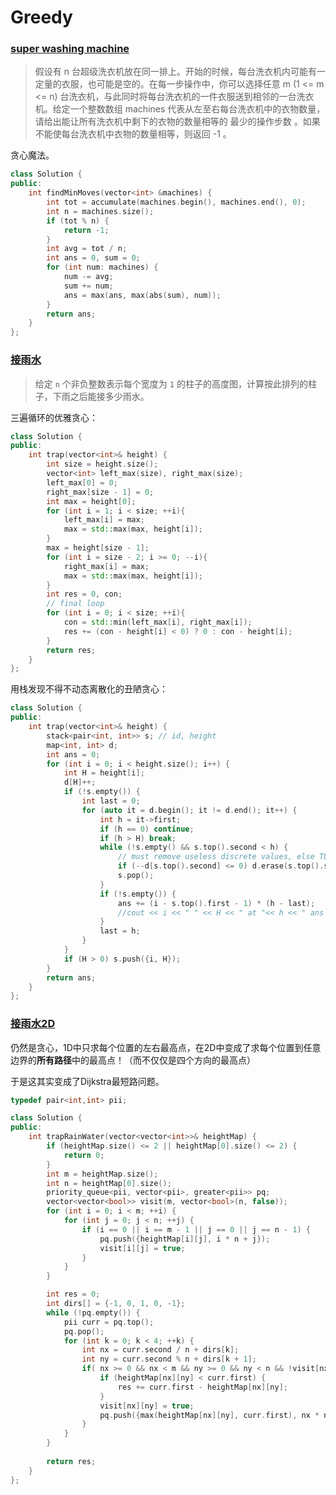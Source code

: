 # Greedy

### [super washing machine](https://leetcode-cn.com/problems/super-washing-machines/)

> 假设有 n 台超级洗衣机放在同一排上。开始的时候，每台洗衣机内可能有一定量的衣服，也可能是空的。在每一步操作中，你可以选择任意 m (1 <= m <= n) 台洗衣机，与此同时将每台洗衣机的一件衣服送到相邻的一台洗衣机。给定一个整数数组 machines 代表从左至右每台洗衣机中的衣物数量，请给出能让所有洗衣机中剩下的衣物的数量相等的 最少的操作步数 。如果不能使每台洗衣机中衣物的数量相等，则返回 -1 。

贪心魔法。

```cpp
class Solution {
public:
    int findMinMoves(vector<int> &machines) {
        int tot = accumulate(machines.begin(), machines.end(), 0);
        int n = machines.size();
        if (tot % n) {
            return -1;
        }
        int avg = tot / n;
        int ans = 0, sum = 0;
        for (int num: machines) {
            num -= avg;
            sum += num;
            ans = max(ans, max(abs(sum), num));
        }
        return ans;
    }
};
```



### [接雨水](https://leetcode-cn.com/problems/trapping-rain-water/)

> 给定 `n` 个非负整数表示每个宽度为 `1` 的柱子的高度图，计算按此排列的柱子，下雨之后能接多少雨水。

三遍循环的优雅贪心：

```cpp
class Solution {
public:
    int trap(vector<int>& height) {
        int size = height.size();
        vector<int> left_max(size), right_max(size);
        left_max[0] = 0;
        right_max[size - 1] = 0;
        int max = height[0];
        for (int i = 1; i < size; ++i){
            left_max[i] = max;
            max = std::max(max, height[i]);
        }
        max = height[size - 1];
        for (int i = size - 2; i >= 0; --i){
            right_max[i] = max;
            max = std::max(max, height[i]);
        }
        int res = 0, con;
        // final loop
        for (int i = 0; i < size; ++i){
            con = std::min(left_max[i], right_max[i]);
            res += (con - height[i] < 0) ? 0 : con - height[i];
        }
        return res;
    }
};
```

用栈发现不得不动态离散化的丑陋贪心：

```cpp
class Solution {
public:
    int trap(vector<int>& height) {
        stack<pair<int, int>> s; // id, height
        map<int, int> d;
        int ans = 0;
        for (int i = 0; i < height.size(); i++) {
            int H = height[i];
            d[H]++;
            if (!s.empty()) {
                int last = 0;
                for (auto it = d.begin(); it != d.end(); it++) {
                    int h = it->first;
                    if (h == 0) continue;
                    if (h > H) break;
                    while (!s.empty() && s.top().second < h) {
                        // must remove useless discrete values, else TLE
                        if (--d[s.top().second] <= 0) d.erase(s.top().second);
                        s.pop();
                    }
                    if (!s.empty()) {
                        ans += (i - s.top().first - 1) * (h - last);
                        //cout << i << " " << H << " at "<< h << " ans = " << ans << endl;
                    }
                    last = h;
                }
            }
            if (H > 0) s.push({i, H});
        }
        return ans;
    }
};
```



### [接雨水2D](https://leetcode-cn.com/problems/trapping-rain-water-ii/)

仍然是贪心，1D中只求每个位置的左右最高点，在2D中变成了求每个位置到任意边界的**所有路径**中的最高点！（而不仅仅是四个方向的最高点）

于是这其实变成了Dijkstra最短路问题。

```cpp
typedef pair<int,int> pii;

class Solution {
public:
    int trapRainWater(vector<vector<int>>& heightMap) {  
        if (heightMap.size() <= 2 || heightMap[0].size() <= 2) {
            return 0;
        }  
        int m = heightMap.size();
        int n = heightMap[0].size();
        priority_queue<pii, vector<pii>, greater<pii>> pq;
        vector<vector<bool>> visit(m, vector<bool>(n, false));
        for (int i = 0; i < m; ++i) {
            for (int j = 0; j < n; ++j) {
                if (i == 0 || i == m - 1 || j == 0 || j == n - 1) {
                    pq.push({heightMap[i][j], i * n + j});
                    visit[i][j] = true;
                }
            }
        }

        int res = 0;
        int dirs[] = {-1, 0, 1, 0, -1};
        while (!pq.empty()) {
            pii curr = pq.top();
            pq.pop();            
            for (int k = 0; k < 4; ++k) {
                int nx = curr.second / n + dirs[k];
                int ny = curr.second % n + dirs[k + 1];
                if( nx >= 0 && nx < m && ny >= 0 && ny < n && !visit[nx][ny]) {
                    if (heightMap[nx][ny] < curr.first) {
                        res += curr.first - heightMap[nx][ny]; 
                    }
                    visit[nx][ny] = true;
                    pq.push({max(heightMap[nx][ny], curr.first), nx * n + ny});
                }
            }
        }
        
        return res;
    }
};
```

